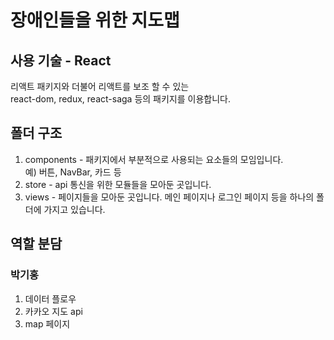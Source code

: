 # 장애인들을 위한 지도맵

## 사용 기술 - React
리액트 패키지와 더불어 리액트를 보조 할 수 있는 \
react-dom, redux, react-saga 등의 패키지를 이용합니다.

## 폴더 구조
1. components - 패키지에서 부분적으로 사용되는 요소들의 모임입니다.\
예) 버튼, NavBar, 카드 등
2. store - api 통신을 위한 모듈들을 모아둔 곳입니다.
3. views - 페이지들을 모아둔 곳입니다. 메인 페이지나 로그인 페이지 등을 하나의 폴더에 가지고 있습니다.

## 역할 분담
### 박기홍
1. 데이터 플로우
2. 카카오 지도 api
3. map 페이지
